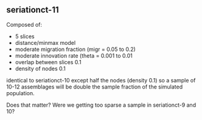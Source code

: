 ## seriationct-11 ##

Composed of:

* 5 slices
* distance/minmax model
* moderate migration fraction (migr = 0.05 to 0.2)
* moderate innovation rate (theta = 0.001 to 0.01
* overlap between slices 0.1 
* density of nodes 0.1

identical to seriationct-10 except half the nodes (density 0.1) so a sample of 10-12
assemblages will be double the sample fraction of the simulated population. 

Does that matter?  Were we getting too sparse a sample in seriationct-9 and 10?
